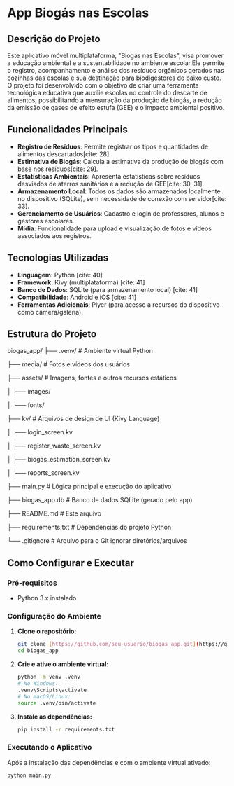 # App Biogás nas Escolas

## Descrição do Projeto
Este aplicativo móvel multiplataforma, "Biogás nas Escolas", visa promover a educação ambiental e a sustentabilidade no ambiente escolar.Ele permite o registro, acompanhamento e análise dos resíduos orgânicos gerados nas cozinhas das escolas e sua destinação para biodigestores de baixo custo. O projeto foi desenvolvido com o objetivo de criar uma ferramenta tecnológica educativa que auxilie escolas no controle do descarte de alimentos, possibilitando a mensuração da produção de biogás, a redução da emissão de gases de efeito estufa (GEE) e o impacto ambiental positivo.

## Funcionalidades Principais
* **Registro de Resíduos**: Permite registrar os tipos e quantidades de alimentos descartados[cite: 28].
* **Estimativa de Biogás**: Calcula a estimativa da produção de biogás com base nos resíduos[cite: 29].
* **Estatísticas Ambientais**: Apresenta estatísticas sobre resíduos desviados de aterros sanitários e a redução de GEE[cite: 30, 31].
* **Armazenamento Local**: Todos os dados são armazenados localmente no dispositivo (SQLite), sem necessidade de conexão com servidor[cite: 33].
* **Gerenciamento de Usuários**: Cadastro e login de professores, alunos e gestores escolares.
* **Mídia**: Funcionalidade para upload e visualização de fotos e vídeos associados aos registros.

## Tecnologias Utilizadas
* **Linguagem**: Python [cite: 40]
* **Framework**: Kivy (multiplataforma) [cite: 41]
* **Banco de Dados**: SQLite (para armazenamento local) [cite: 41]
* **Compatibilidade**: Android e iOS [cite: 41]
* **Ferramentas Adicionais**: Plyer (para acesso a recursos do dispositivo como câmera/galeria).

## Estrutura do Projeto
biogas_app/
├── .venv/                  # Ambiente virtual Python

├── media/                  # Fotos e vídeos dos usuários

├── assets/  # Imagens, fontes e outros recursos estáticos

│   ├── images/

│   └── fonts/

├── kv/                     # Arquivos de design de UI (Kivy Language)

│   ├── login_screen.kv

│   ├── register_waste_screen.kv

│   ├── biogas_estimation_screen.kv

│   ├── reports_screen.kv

├── main.py                 # Lógica principal e execução do aplicativo

├── biogas_app.db           # Banco de dados SQLite (gerado pelo app)

├── README.md               # Este arquivo

├── requirements.txt        # Dependências do projeto Python

└── .gitignore              # Arquivo para o Git ignorar diretórios/arquivos

## Como Configurar e Executar

### Pré-requisitos
* Python 3.x instalado

### Configuração do Ambiente
1.  **Clone o repositório:**
    ```bash
    git clone [https://github.com/seu-usuario/biogas_app.git](https://github.com/seu-usuario/biogas_app.git)
    cd biogas_app
    ```
2.  **Crie e ative o ambiente virtual:**
    ```bash
    python -m venv .venv
    # No Windows:
    .venv\Scripts\activate
    # No macOS/Linux:
    source .venv/bin/activate
    ```
3.  **Instale as dependências:**
    ```bash
    pip install -r requirements.txt
    ```

### Executando o Aplicativo
Após a instalação das dependências e com o ambiente virtual ativado:
```bash
python main.py
